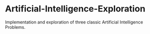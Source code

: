 # Artificial-Intelligence-Exploration
Implementation and exploration of three classic Artificial Intelligence Problems.
